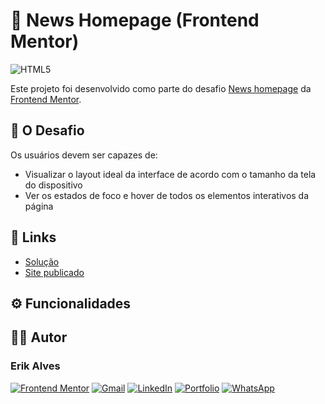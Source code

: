 # 📰 News Homepage (Frontend Mentor)

![HTML5](https://img.shields.io/badge/html5-%23E34F26.svg?style=for-the-badge&logo=html5&logoColor=white)

Este projeto foi desenvolvido como parte do desafio [News homepage](https://www.frontendmentor.io/challenges/news-homepage-H6SWTa1MFl) da [Frontend Mentor](https://www.frontendmentor.io/home). 

## 🎯 O Desafio

Os usuários devem ser capazes de:

- Visualizar o layout ideal da interface de acordo com o tamanho da tela do dispositivo
- Ver os estados de foco e hover de todos os elementos interativos da página

<!--## 👀 Preview

![Preview do projeto](./assets/images/preview.png)-->

## 🔗 Links

- [Solução](https://www.frontendmentor.io/solutions/responsive-homepage-BGa3hH3Elj)
- [Site publicado](https://news-homepage-fem-rose.vercel.app/)

## ⚙️ Funcionalidades



## 👨‍💻 Autor

### **Erik Alves**

[![Frontend Mentor](https://img.shields.io/badge/Frontend_Mentor-%233F54A3.svg?style=for-the-badge&logo=frontendmentor&logoColor=white)](https://www.frontendmentor.io/profile/esa1715)
[![Gmail](https://img.shields.io/badge/Gmail-D14836?style=for-the-badge&logo=gmail&logoColor=white)](https://mail.google.com/mail/u/0/?fs=1&to=silvalveserik1@gmail.com&su=Portf%C3%B3lio+pessoal+&tf=cm)
[![LinkedIn](https://img.shields.io/badge/linkedin-%230077B5.svg?style=for-the-badge&logo=linkedin&logoColor=white)](https://www.linkedin.com/in/erikalves12)
[![Portfolio](https://img.shields.io/badge/Portfolio-%23000000.svg?style=for-the-badge&logo=firefox&logoColor=#FF7139)](https://portfolio-pessoal-alpha-nine.vercel.app/)
[![WhatsApp](https://img.shields.io/badge/WhatsApp-25D366?style=for-the-badge&logo=whatsapp&logoColor=white)](https://api.whatsapp.com/send/?phone=%2B5511933329021&text&type=phone_number&app_absent=0)
